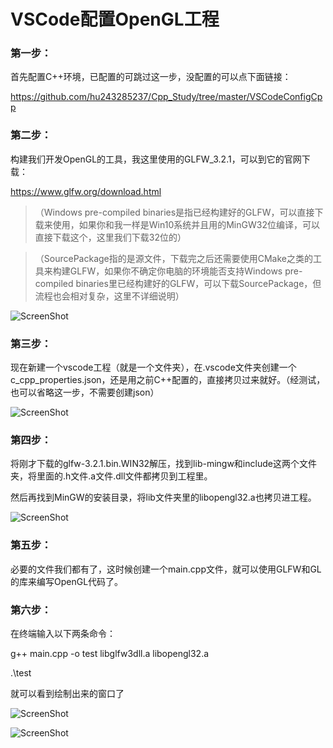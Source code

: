 ﻿# VSCode配置OpenGL工程

### 第一步：

首先配置C++环境，已配置的可跳过这一步，没配置的可以点下面链接：

https://github.com/hu243285237/Cpp_Study/tree/master/VSCodeConfigCpp

### 第二步：

构建我们开发OpenGL的工具，我这里使用的GLFW_3.2.1，可以到它的官网下载：

https://www.glfw.org/download.html

>（Windows pre-compiled binaries是指已经构建好的GLFW，可以直接下载来使用，如果你和我一样是Win10系统并且用的MinGW32位编译，可以直接下载这个，这里我们下载32位的）

>（SourcePackage指的是源文件，下载完之后还需要使用CMake之类的工具来构建GLFW，如果你不确定你电脑的环境能否支持Windows pre-compiled binaries里已经构建好的GLFW，可以下载SourcePackage，但流程也会相对复杂，这里不详细说明）

![ScreenShot](https://raw.githubusercontent.com/hu243285237/VSCodeConfigOpenGL/master/images/screenshot01.png)

### 第三步：

现在新建一个vscode工程（就是一个文件夹），在.vscode文件夹创建一个c_cpp_properties.json，还是用之前C++配置的，直接拷贝过来就好。（经测试，也可以省略这一步，不需要创建json）

![ScreenShot](https://raw.githubusercontent.com/hu243285237/VSCodeConfigOpenGL/master/images/screenshot02.png)

### 第四步：

将刚才下载的glfw-3.2.1.bin.WIN32解压，找到lib-mingw和include这两个文件夹，将里面的.h文件.a文件.dll文件都拷贝到工程里。

然后再找到MinGW的安装目录，将lib文件夹里的libopengl32.a也拷贝进工程。

![ScreenShot](https://raw.githubusercontent.com/hu243285237/VSCodeConfigOpenGL/master/images/screenshot03.png)

### 第五步：

必要的文件我们都有了，这时候创建一个main.cpp文件，就可以使用GLFW和GL的库来编写OpenGL代码了。

### 第六步：

在终端输入以下两条命令：

g++ main.cpp -o test libglfw3dll.a libopengl32.a

.\test

就可以看到绘制出来的窗口了

![ScreenShot](https://raw.githubusercontent.com/hu243285237/VSCodeConfigOpenGL/master/images/screenshot04.png)

![ScreenShot](https://raw.githubusercontent.com/hu243285237/VSCodeConfigOpenGL/master/images/screenshot05.png)